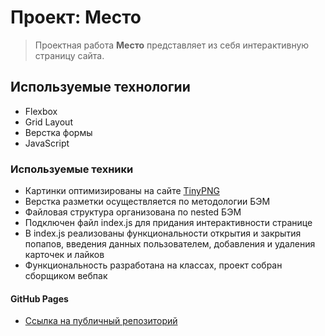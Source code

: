 # Проект: Место

> Проектная работа **Место** представляет из себя интерактивную страницу сайта.

## Используемые технологии
* Flexbox
* Grid Layout
* Верстка формы
* JavaScript

### Используемые техники
* Картинки оптимизированы на сайте [TinyPNG](https://tinypng.com/)
* Верстка разметки осуществляется по методологии БЭМ
* Файловая структура организована по nested БЭМ
* Подключен файл index.js для придания интерактивности странице
* В index.js реализованы функциональности открытия и закрытия попапов, введения данных пользователем, добавления и удаления карточек и лайков
* Функциональность разработана на классах, проект собран сборщиком вебпак

#### GitHub Pages
* [Ссылка на публичный репозиторий](https://oleg-mkhamadiev-system.github.io/mesto-project/)
